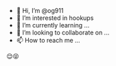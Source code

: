 - 👋 Hi, I’m @og911
- 👀 I’m interested in hookups
- 🌱 I’m currently learning ...
- 💞️ I’m looking to collaborate on ...
- 📫 How to reach me ...
 
😌😝
